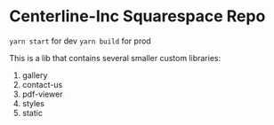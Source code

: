 # Centerline-Inc Squarespace Repo

`yarn start` for dev
`yarn build` for prod

This is a lib that contains several smaller custom libraries:

1. gallery
2. contact-us
3. pdf-viewer
4. styles
5. static
